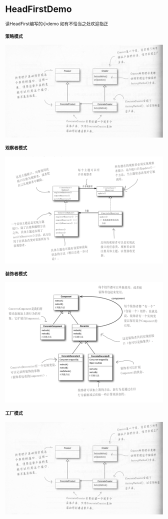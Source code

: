 # HeadFirstDemo
读HeadFirst编写的小demo 如有不恰当之处欢迎指正

#### 策略模式

![](https://github.com/Horck/HeadFirstDemo/blob/master/HeaderFirstDemo/images/%E5%B7%A5%E5%8E%82%E6%A8%A1%E5%BC%8F.png)  

#### 观察者模式
![](https://github.com/Horck/HeadFirstDemo/blob/master/HeaderFirstDemo/images/%E8%A7%82%E5%AF%9F%E8%80%85%E6%A8%A1%E5%BC%8F.png)  


#### 装饰者模式
![](https://github.com/Horck/HeadFirstDemo/blob/master/HeaderFirstDemo/images/%E8%A3%85%E9%A5%B0%E8%80%85%E6%A8%A1%E5%BC%8F.png)  

#### 工厂模式
![](https://github.com/Horck/HeadFirstDemo/blob/master/HeaderFirstDemo/images/%E5%B7%A5%E5%8E%82%E6%A8%A1%E5%BC%8F.png)  

